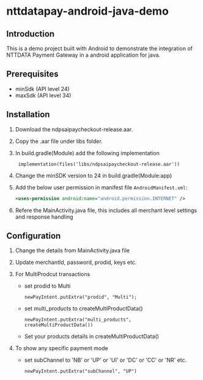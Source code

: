 # nttdatapay-android-java-demo

## Introduction 
This is a demo project built with Android to demonstrate the integration of NTTDATA Payment Gateway in a android application for java.


## Prerequisites
- minSdk (API level 24)
- maxSdk (API level 34)
 
## Installation 
1. Download the ndpsaipaycheckout-release.aar.
2. Copy the .aar file under libs folder.
3. In build.gradle(Module) add the following implementation

    ```
     implementation(files('libs/ndpsaipaycheckout-release.aar'))
    ```

4. Change the minSDK version to 24 in build.gradle(Module:app)
5. Add the below user permission in manifest file
     `AndroidManifest.xml`:
     ```xml
     <uses-permission android:name="android.permission.INTERNET" />

6. Refere the MainActivity.java file, this includes all merchant level settings and response handling


## Configuration
1. Change the details from MainActivity.java file
2. Update merchantId, password, prodid, keys etc.
3. For MultiProdcut transactions 
    - set prodid to Multi
        ```
        newPayIntent.putExtra("prodid", "Multi");
        ```

    - set multi_products to createMultiProductData()
        ```
        newPayIntent.putExtra("multi_products", createMultiProductData())
        ```
    - Set your products details in createMultiProductData()

4.  To show any specific payment mode 
    - set subChannel to 'NB' or 'UP' or 'UI' or 'DC' or 'CC' or 'NR' etc.
        ```
        newPayIntent.putExtra("subChannel", "UP")
        ```




